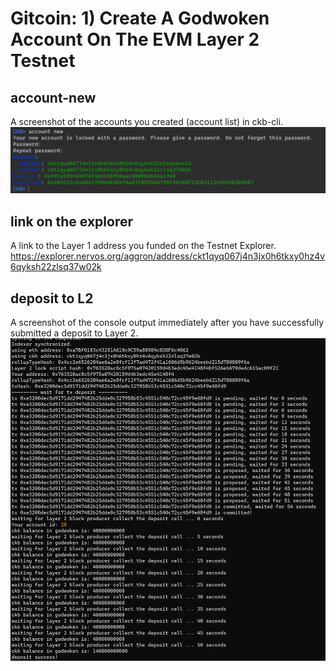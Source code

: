 # Gitcoin: 1) Create A Godwoken Account On The EVM Layer 2 Testnet
## account-new
A screenshot of the accounts you created (account list) in ckb-cli.
![account-new](./account-new.png)
## link on the explorer
A link to the Layer 1 address you funded on the Testnet Explorer.
https://explorer.nervos.org/aggron/address/ckt1qyq067j4n3jx0h6tkxy0hz4v6qyksh22zlsq37w02k
## deposit to L2
A screenshot of the console output immediately after you have successfully submitted a deposit to Layer 2.
![deposit](./deposit.png)